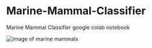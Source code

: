 # Marine-Mammal-Classifier
Marine Mammal Classifier google colab notebook

![image of marine mammals](mmc\picture.PNG)
